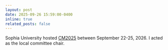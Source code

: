 ```yaml
---
layout: post
date: 2025-09-26 15:59:00-0400
inline: true
related_posts: false
---
```


Sophia University hosted <a href="https://cm2025.jscmr.org/">CM2025</a> between September 22-25, 2026. I acted as the local committee chair.